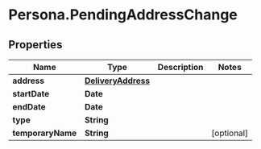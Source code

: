 # Persona.PendingAddressChange

## Properties

Name | Type | Description | Notes
------------ | ------------- | ------------- | -------------
**address** | [**DeliveryAddress**](DeliveryAddress.md) |  | 
**startDate** | **Date** |  | 
**endDate** | **Date** |  | 
**type** | **String** |  | 
**temporaryName** | **String** |  | [optional] 


